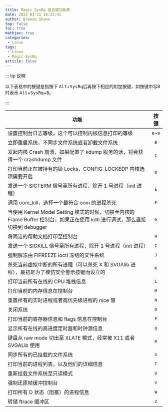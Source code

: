 ```yaml
---
title: Magic SysRq 组合键功能表
date: 2022-01-21 16:33:41
author: Breeze Shane
top: false
toc: true
mathjax: true
categories: 
 - Linux
tags: 
 - Linux
 - Magic SysRq
article: false
---
```

::: tip 说明

以下表格中的按键是指按下 <kbd>Alt</kbd>+<kbd>SysRq</kbd>后再按下相应的附加按键，如按键中写B时表示 <kbd>Alt</kbd>+<kbd>SysRq</kbd>+<kbd>B</kbd>。

:::

| 功能                                                                                                                         |     按键     |
| ---------------------------------------------------------------------------------------------------------------------------- | :-----------: |
| 设置控制台日志等级，这个可以控制内核信息打印的等级                                                                           | <kbd>0</kbd>~<kbd>9</kbd> |
| 立即重启系统，不同步文件系统或者卸载文件系统                                                                                 |     <kbd>B</kbd>     |
| 发起内核 Crash 崩溃，如果配置了 kdump 服务的话，将会获得一个 crashdump 文件                                                  |     <kbd>C</kbd>     |
| 打印当前正在被持有的锁 Locks，CONFIG_LOCKEDP 内核选项需要开启                                                                |     <kbd>D</kbd>     |
| 发送一个 SIGTERM 信号至所有进程，除开 1 号进程（init 进程）                                                                  |     <kbd>E</kbd>     |
| 调用 oom_kill，选择一个最符合 oom 的进程杀死                                                                                 |     <kbd>F</kbd>     |
| 当使用 Kernel Model Setting 模式的时候，切换至内核的 Frame Buffer 控制台，如果正在使用 kdb 进行调试，那么直接切换到 debugger |     <kbd>G</kbd>     |
| 将简洁的帮助文档打印至控制台                                                                                                 |     <kbd>H</kbd>     |
| 发送一个 SIGKILL 信号至所有进程，除开 1 号进程（init 进程）                                                                  |     <kbd>I</kbd>     |
| 强制解冻由 FIFREEZE ioctl 冻结的文件系统                                                                                     |     <kbd>J</kbd>     |
| 杀死当前虚拟中断的所有进程（可以杀死 X 和 SVGAlib 进程），最初是为了模仿安全警示按键而设立的                                 |     <kbd>K</kbd>     |
| 打印当前所有在线的 CPU 堆栈信息                                                                                              |     <kbd>L</kbd>     |
| 打印当前的内存信息在控制台                                                                                                   |     <kbd>M</kbd>     |
| 重置所有的实时进程或者高优先级进程的 nice 值                                                                                 |     <kbd>N</kbd>     |
| 关闭系统                                                                                                                     |     <kbd>O</kbd>     |
| 打印当前的寄存器信息和 flags 信息在控制台                                                                                    |     <kbd>P</kbd>     |
| 显示所有在线的高进度定时器和时钟源信息                                                                                       |     <kbd>Q</kbd>     |
| 键盘从 raw mode 切出至 XLATE 模式，经常被 X11 或者 SVGALib 使用                                                              |     <kbd>R</kbd>     |
| 同步所有的已挂载的文件系统                                                                                                   |     <kbd>S</kbd>     |
| 打印当前的进程列表，以及他们的详细信息                                                                                       |     <kbd>T</kbd>     |
| 重新挂载文件系统至只读模式                                                                                                   |     <kbd>U</kbd>     |
| 强制还原帧缓冲控制台                                                                                                         |     <kbd>V</kbd>     |
| 打印所有 D 状态（阻塞）的进程信息                                                                                            |     <kbd>W</kbd>     |
| 转储 ftrace 缓冲区                                                                                                           |     <kbd>Z</kbd>     |
